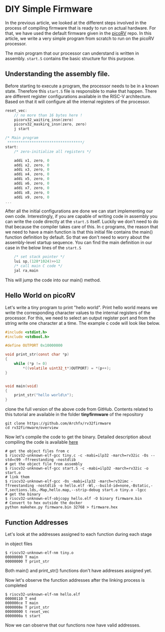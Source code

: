 DIY Simple Firmware
==========

In the previous article, we looked at the different steps involved in the process of compiling firmware that is ready to run on actual hardware. For that, we have used the default firmware given in the [picoRV](https://github.com/YosysHQ/picorv32) repo. In this article, we write a very simple program from scratch to run on the picoRV processor.


The main program that our processor can understand is written in assembly. `start.S` contains the basic structure for this purpose. 

Understanding the assembly file.
--------

Before starting to execute a program, the processor needs to be in a known state. Therefore this `start.S` file is responsible to make that happen. There are different register configurations available in the RISC-V architecture. Based on that it will configure all the internal registers of the processor.

```c
reset_vec:
	// no more than 16 bytes here !
	picorv32_waitirq_insn(zero)
	picorv32_maskirq_insn(zero, zero)
	j start

/* Main program
 **********************************/
start:
	/* zero-initialize all registers */

	addi x1, zero, 0
	addi x2, zero, 0
	addi x3, zero, 0
	addi x4, zero, 0
	addi x5, zero, 0
	addi x6, zero, 0
	addi x7, zero, 0
	addi x8, zero, 0
	addi x9, zero, 0
...

```

After all the initial configurations are done we can start implementing our own code. Interestingly, if you are capable of writing code in assembly you can write the code directly at the `start.S` itself. Luckily we don't need to do that because the compiler takes care of this. In c programs, the reason that we need to have a main function is that this initial file contains the main() function definition by default. So that we don't need to worry about the assembly-level startup sequence. You can find the main definition in our case in the below lines of the `start.S`

```c
	/* set stack pointer */
	lui sp,(128*1024)>>12
	/* call main C code */
	jal ra,main
```

This will jump the code into our main() method.

Hello World on picoRV
------

Let's write a tiny program to print "hello world". Print hello world means we write the corresponding character values to the internal registers of the processor. For this, we need to select an output register port and from the string write one character at a time. The example c code will look like below.

```c
#include <stdint.h>
#include <stdbool.h>

#define OUTPORT 0x10000000

void print_str(const char *p)
{
	while (*p != 0)
		*((volatile uint32_t*)OUTPORT) = *(p++);
}


void main(void)
{
	print_str("hello world\n");
}

```

clone the full version of the above code from GitHub. Contents related to this tutorial are available in the folder **tinyfirmware** of the repository
```shell
git clone https://github.com/Archfx/rv32firmware
cd rv32firmware/overview
```

Now let's compile the code to get the binary. Detailed description about compiling the code is available [here](https://archfx.github.io/posts/2023/02/firmware1/)

```shell
# get the object files from c
$ riscv32-unknown-elf-gcc tiny.c -c -mabi=ilp32 -march=rv32ic -Os --std=c99 -ffreestanding -nostdlib
# get the object file from assembly
$ riscv32-unknown-elf-gcc start.S -c -mabi=ilp32 -march=rv32ic -o start.o
# link them
$ riscv32-unknown-elf-gcc -Os -mabi=ilp32 -march=rv32imc -ffreestanding -nostdlib -o hello.elf -Wl,--build-id=none,-Bstatic,-T,sections.lds,-Map,hello.map,--strip-debug start.o tiny.o -lgcc
# get the binary
$ riscv32-unknown-elf-objcopy hello.elf -O binary firmware.bin
# Convert to hex outside the docker
python makehex.py firmware.bin 32768 > firmware.hex
```

Function Addresses
-------

Let's look at the addresses assigned to each function during each stage

in object files

```shell
$ riscv32-unknown-elf-nm tiny.o
00000000 T main
00000000 T print_str
```
Both main() and print_str() functions don't have addresses assigned yet.

Now let's observe the function addresses after the linking process is completed

```shell
$ riscv32-unknown-elf-nm hello.elf 
00000110 T end
000000ce T main
0000008e T print_str
00000000 t reset_vec
0000000a t start
```
Now we can observe that our functions now have valid addresses.